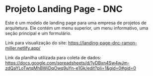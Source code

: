 # Projeto Landing Page - DNC
Este é um modelo de landing page para uma empresa de projetos de arquitetura.
Ele contém um menu superior, um menu informativo, uma seção
principal e um formulário.

Link para visualização do site:
https://landing-page-dnc-ramon-miller.netlify.app/

Link da planilha utilizada para coleta de dados:
https://docs.google.com/spreadsheets/d/1yDBxn4Sw4wJm-zdQaYLoTwtqMhBWiDqOwq9uYn-e1Gk/edit?pli=1&gid=0#gid=0
